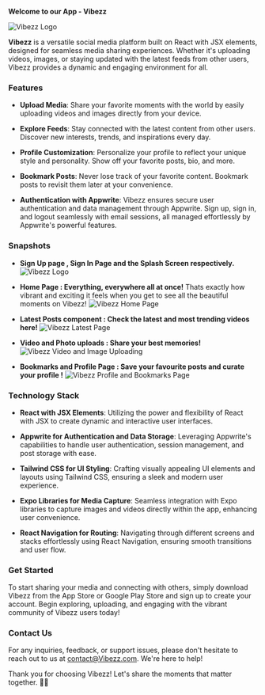 **Welcome to our App - Vibezz**

![Vibezz Logo](https://cloud.appwrite.io/v1/storage/buckets/66222dd0d4afb4dfc4ff/files/662f839f00321b034015/view?project=661d3132619b9d997567&mode=admin)

**Vibezz** is a versatile social media platform built on React with JSX elements, designed for seamless media sharing experiences. Whether it's uploading videos, images, or staying updated with the latest feeds from other users, Vibezz provides a dynamic and engaging environment for all.

### Features

- **Upload Media**: Share your favorite moments with the world by easily uploading videos and images directly from your device.
  
- **Explore Feeds**: Stay connected with the latest content from other users. Discover new interests, trends, and inspirations every day.

- **Profile Customization**: Personalize your profile to reflect your unique style and personality. Show off your favorite posts, bio, and more.

- **Bookmark Posts**: Never lose track of your favorite content. Bookmark posts to revisit them later at your convenience.

- **Authentication with Appwrite**: Vibezz ensures secure user authentication and data management through Appwrite. Sign up, sign in, and logout seamlessly with email sessions, all managed effortlessly by Appwrite's powerful features.
### Snapshots 
- **Sign Up page , Sign In Page and the Splash Screen respectively.**
![Vibezz Logo](https://cloud.appwrite.io/v1/storage/buckets/66222dd0d4afb4dfc4ff/files/662f889c00395e2c561a/view?project=661d3132619b9d997567&mode=admin)

- **Home Page : Everything, everywhere all at once!**
Thats exactly how vibrant and exciting it feels when you get to see all the beautiful moments on Vibezz!
![Vibezz Home Page](https://cloud.appwrite.io/v1/storage/buckets/66222dd0d4afb4dfc4ff/files/662f8d6900311b8edd84/view?project=661d3132619b9d997567&mode=admin)

- **Latest Posts component : Check the latest and most trending videos here!**
![Vibezz Latest Page](https://cloud.appwrite.io/v1/storage/buckets/66222dd0d4afb4dfc4ff/files/66310ddd001ab66f9730/view?project=661d3132619b9d997567&mode=admin)

- **Video and Photo uploads : Share your best memories!**
![Vibezz Video and Image Uploading](https://cloud.appwrite.io/v1/storage/buckets/66222dd0d4afb4dfc4ff/files/663118a10027c9a974e1/view?project=661d3132619b9d997567&mode=admin)

- **Bookmarks and Profile Page : Save your favourite posts and curate your profile !**
![Vibezz Profile and Bookmarks Page](https://cloud.appwrite.io/v1/storage/buckets/66222dd0d4afb4dfc4ff/files/66312586003b324fdbed/view?project=661d3132619b9d997567&mode=admin)


### Technology Stack

- **React with JSX Elements**: Utilizing the power and flexibility of React with JSX to create dynamic and interactive user interfaces.

- **Appwrite for Authentication and Data Storage**: Leveraging Appwrite's capabilities to handle user authentication, session management, and post storage with ease.

- **Tailwind CSS for UI Styling**: Crafting visually appealing UI elements and layouts using Tailwind CSS, ensuring a sleek and modern user experience.

- **Expo Libraries for Media Capture**: Seamless integration with Expo libraries to capture images and videos directly within the app, enhancing user convenience.

- **React Navigation for Routing**: Navigating through different screens and stacks effortlessly using React Navigation, ensuring smooth transitions and user flow.




### Get Started

To start sharing your media and connecting with others, simply download Vibezz from the App Store or Google Play Store and sign up to create your account. Begin exploring, uploading, and engaging with the vibrant community of Vibezz users today!

### Contact Us

For any inquiries, feedback, or support issues, please don't hesitate to reach out to us at [contact@Vibezz.com](mailto:sanjanachauhann2007@gmail.com). We're here to help!

Thank you for choosing Vibezz! Let's share the moments that matter together. 📸✨
